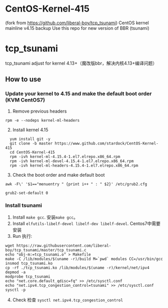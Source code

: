 # CentOS-Kernel-415

(fork from https://github.com/liberal-boy/tcp_tsunami)
CentOS kernel mainline v4.15 backup 
Use this repo for new version of BBR (tsunami)


# tcp_tsunami
tcp_tsunami adjust for kernel 4.13+（魔改版bbr，解决内核4.13+编译问题）
## How to use

### Update your kernel to 4.15 and make the default boot order (KVM CentOS7)
1. Remove previous headers

  `rpm -e --nodeps kernel-ml-headers`
  
2. Install kernel 4.15
```
  yum install git -y
  git clone -b master https://www.github.com/stardock/CentOS-Kernel-415
  cd CentOS-Kernel-415
  rpm -ivh kernel-ml-4.15.4-1.el7.elrepo.x86_64.rpm
  rpm -ivh kernel-ml-devel-4.15.4-1.el7.elrepo.x86_64.rpm
  rpm -ivh kernel-ml-headers-4.15.4-1.el7.elrepo.x86_64.rpm
```
3. Check the boot order and make default boot

  `awk -F\' '$1=="menuentry " {print i++ " : " $2}' /etc/grub2.cfg`
  
  `grub2-set-default 0`

### Install tsunami

1. Install `make gcc`. 安装`make gcc`。
2. Install `elfutils-libelf-devel libelf-dev libelf-devel`. Centos7中需要安装
3. Run 执行:
```
wget https://raw.githubusercontent.com/liberal-boy/tcp_tsunami/master/tcp_tsunami.c
echo "obj-m:=tcp_tsunami.o" > Makefile
make -C /lib/modules/$(uname -r)/build M=`pwd` modules CC=/usr/bin/gcc
insmod tcp_tsunami.ko
cp -rf ./tcp_tsunami.ko /lib/modules/$(uname -r)/kernel/net/ipv4
depmod -a
modprobe tcp_tsunami
echo "net.core.default_qdisc=fq" >> /etc/sysctl.conf
echo "net.ipv4.tcp_congestion_control=tsunami" >> /etc/sysctl.conf
sysctl -p
```
4. Check 检查 `sysctl net.ipv4.tcp_congestion_control`

